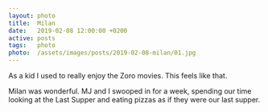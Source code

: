 ```yaml
---
layout: photo
title:  Milan
date:   2019-02-08 12:00:00 +0200
active: posts
tags:   photo
photo:  /assets/images/posts/2019-02-08-milan/01.jpg
---
```


As a kid I used to really enjoy the Zoro movies. This feels like that.

Milan was wonderful. MJ and I swooped in for a week, spending our time
looking at the Last Supper and eating pizzas as if they were our last
supper.
